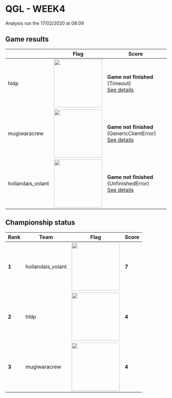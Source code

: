 # QGL - WEEK4

Analysis run the 17/02/2020 at 08:09

## Game results

||Flag|Score|
|--|--|--|
|hldp|<img src="../../flags/hldp.png" width="150px" />|**Game not finished** (Timeout)<br>[See details](./pool-0/hldp.log)|
|mugiwaracrew|<img src="../../flags/mugiwaracrew.png" width="150px" />|**Game not finished** (GenericClientError)<br>[See details](./pool-1/mugiwaracrew.log)|
|hollandais_volant|<img src="../../flags/hollandais_volant.png" width="150px" />|**Game not finished** (UnfinishedError)<br>[See details](./pool-2/hollandais_volant.log)|

## Championship status

|Rank|Team|Flag|Score|
|--|--|--|--|
|**1**|hollandais_volant|<img src="../../flags/hollandais_volant.png" width="150px" />|**7**|
|**2**|hldp|<img src="../../flags/hldp.png" width="150px" />|**4**|
|**3**|mugiwaracrew|<img src="../../flags/mugiwaracrew.png" width="150px" />|**4**|
